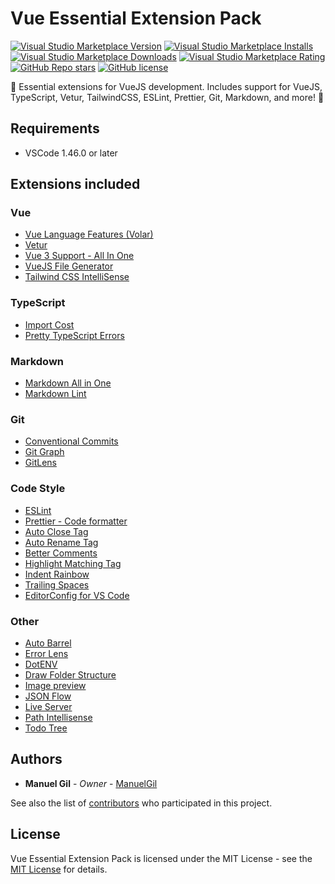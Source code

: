 # Vue Essential Extension Pack

[![Visual Studio Marketplace Version](https://img.shields.io/visual-studio-marketplace/v/imgildev.vscode-vue-pack?style=for-the-badge&label=VS%20Marketplace&logo=visual-studio-code)](https://marketplace.visualstudio.com/items?itemName=imgildev.vscode-vue-pack)
[![Visual Studio Marketplace Installs](https://img.shields.io/visual-studio-marketplace/i/imgildev.vscode-vue-pack?style=for-the-badge&logo=visual-studio-code)](https://marketplace.visualstudio.com/items?itemName=imgildev.vscode-vue-pack)
[![Visual Studio Marketplace Downloads](https://img.shields.io/visual-studio-marketplace/d/imgildev.vscode-vue-pack?style=for-the-badge&logo=visual-studio-code)](https://marketplace.visualstudio.com/items?itemName=imgildev.vscode-vue-pack)
[![Visual Studio Marketplace Rating](https://img.shields.io/visual-studio-marketplace/r/imgildev.vscode-vue-pack?style=for-the-badge&logo=visual-studio-code)](https://marketplace.visualstudio.com/items?itemName=imgildev.vscode-vue-pack&ssr=false#review-details)
[![GitHub Repo stars](https://img.shields.io/github/stars/ManuelGil/vscode-vue-pack?style=for-the-badge&logo=github)](https://github.com/ManuelGil/vscode-vue-pack)
[![GitHub license](https://img.shields.io/github/license/ManuelGil/vscode-vue-pack?style=for-the-badge&logo=github)](https://github.com/ManuelGil/vscode-vue-pack/blob/main/LICENSE)

💚 Essential extensions for VueJS development. Includes support for VueJS, TypeScript, Vetur, TailwindCSS, ESLint, Prettier, Git, Markdown, and more! 🚀

## Requirements

- VSCode 1.46.0 or later

## Extensions included

### Vue

- [Vue Language Features (Volar)](https://marketplace.visualstudio.com/items?itemName=vue.volar)
- [Vetur](https://marketplace.visualstudio.com/items?itemName=octref.vetur)
- [Vue 3 Support - All In One](https://marketplace.visualstudio.com/items?itemName=wscats.vue)
- [VueJS File Generator](https://marketplace.visualstudio.com/items?itemName=imgildev.vscode-vuejs-generator)
- [Tailwind CSS IntelliSense](https://marketplace.visualstudio.com/items?itemName=bradlc.vscode-tailwindcss)

### TypeScript

- [Import Cost](https://marketplace.visualstudio.com/items?itemName=wix.vscode-import-cost)
- [Pretty TypeScript Errors](https://marketplace.visualstudio.com/items?itemName=yoavbls.pretty-ts-errors)

### Markdown

- [Markdown All in One](https://marketplace.visualstudio.com/items?itemName=yzhang.markdown-all-in-one)
- [Markdown Lint](https://marketplace.visualstudio.com/items?itemName=davidanson.vscode-markdownlint)

### Git

- [Conventional Commits](https://marketplace.visualstudio.com/items?itemName=vivaxy.vscode-conventional-commits)
- [Git Graph](https://marketplace.visualstudio.com/items?itemName=mhutchie.git-graph)
- [GitLens](https://marketplace.visualstudio.com/items?itemName=eamodio.gitlens)

### Code Style

- [ESLint](https://marketplace.visualstudio.com/items?itemName=dbaeumer.vscode-eslint)
- [Prettier - Code formatter](https://marketplace.visualstudio.com/items?itemName=esbenp.prettier-vscode)
- [Auto Close Tag](https://marketplace.visualstudio.com/items?itemName=formulahendry.auto-close-tag)
- [Auto Rename Tag](https://marketplace.visualstudio.com/items?itemName=formulahendry.auto-rename-tag)
- [Better Comments](https://marketplace.visualstudio.com/items?itemName=aaron-bond.better-comments)
- [Highlight Matching Tag](https://marketplace.visualstudio.com/items?itemName=vincaslt.highlight-matching-tag)
- [Indent Rainbow](https://marketplace.visualstudio.com/items?itemName=oderwat.indent-rainbow)
- [Trailing Spaces](https://marketplace.visualstudio.com/items?itemName=shardulm94.trailing-spaces)
- [EditorConfig for VS Code](https://marketplace.visualstudio.com/items?itemName=editorconfig.editorconfig)

### Other

- [Auto Barrel](https://marketplace.visualstudio.com/items?itemName=imgildev.vscode-auto-barrel)
- [Error Lens](https://marketplace.visualstudio.com/items?itemName=usernamehw.errorlens)
- [DotENV](https://marketplace.visualstudio.com/items?itemName=mikestead.dotenv)
- [Draw Folder Structure](https://marketplace.visualstudio.com/items?itemName=jmkrivocapich.drawfolderstructure)
- [Image preview](https://marketplace.visualstudio.com/items?itemName=kisstkondoros.vscode-gutter-preview)
- [JSON Flow](https://marketplace.visualstudio.com/items?itemName=imgildev.vscode-json-flow)
- [Live Server](https://marketplace.visualstudio.com/items?itemName=ritwickdey.liveserver)
- [Path Intellisense](https://marketplace.visualstudio.com/items?itemName=christian-kohler.path-intellisense)
- [Todo Tree](https://marketplace.visualstudio.com/items?itemName=gruntfuggly.todo-tree)

## Authors

- **Manuel Gil** - _Owner_ - [ManuelGil](https://github.com/ManuelGil)

See also the list of [contributors](https://github.com/ManuelGil/vscode-vue-pack/contributors) who participated in this project.

## License

Vue Essential Extension Pack is licensed under the MIT License - see the [MIT License](https://opensource.org/licenses/MIT) for details.
